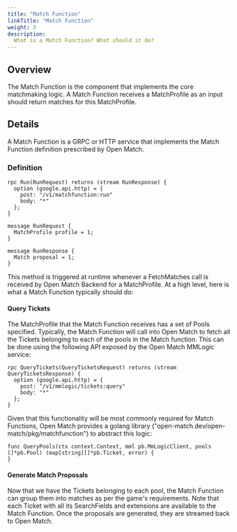 ```yaml
---
title: "Match Function"
linkTitle: "Match Function"
weight: 3
description:
  What is a Match Function? What should it do?
---
```


## Overview

The Match Function is the component that implements the core matchmaking logic. A Match Function receives a MatchProfile as an input should return matches for this MatchProfile.

## Details

A Match Function is a GRPC or HTTP service that implements the Match Function definition prescribed by Open Match.

### Definition

```
rpc Run(RunRequest) returns (stream RunResponse) {
  option (google.api.http) = {
    post: "/v1/matchfunction:run"
    body: "*"
  };
}

message RunRequest {
  MatchProfile profile = 1;
}

message RunResponse {
  Match proposal = 1;
}
```

This method is triggered at runtime whenever a FetchMatches call is received by Open Match Backend for a MatchProfile. At a high level, here is what a Match Function typically should do:

#### Query Tickets

The MatchProfile that the Match Function receives has a set of Pools specified. Typically, the Match Function will call into Open Match to fetch all the Tickets belonging to each of the pools in the Match function. This can be done using the following API exposed by the Open Match MMLogic service:

```
rpc QueryTickets(QueryTicketsRequest) returns (stream QueryTicketsResponse) {
  option (google.api.http) = {
    post: "/v1/mmlogic/tickets:query"
    body: "*"
  };
}
```

Given that this functionality will be most commonly required for Match Functions, Open Match provides a golang library ("open-match.dev/open-match/pkg/matchfunction") to abstract this logic:

```
func QueryPools(ctx context.Context, mml pb.MmLogicClient, pools []*pb.Pool) (map[string][]*pb.Ticket, error) {
}
```

#### Generate Match Proposals

Now that we have the Tickets belonging to each pool, the Match Function can group them into matches as per the game's requirements. Note that each Ticket with all its SearchFields and extensions are available to the Match Function. Once the proposals are generated, they are streamed back to Open Match.
